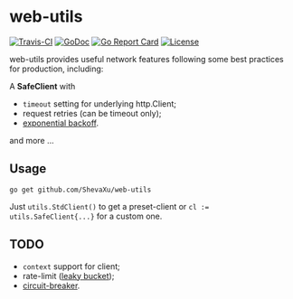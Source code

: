 # web-utils 

[![Travis-CI](https://api.travis-ci.org/ShevaXu/web-utils.svg)](https://api.travis-ci.org/ShevaXu/web-utils)
[![GoDoc](https://godoc.org/github.com/ShevaXu/web-utils?status.svg)](https://godoc.org/github.com/ShevaXu/web-utils)
[![Go Report Card](https://goreportcard.com/badge/github.com/ShevaXu/web-utils)](https://goreportcard.com/report/github.com/ShevaXu/web-utils)
[![License](https://img.shields.io/badge/License-MIT-blue.svg)](https://choosealicense.com/licenses/mit/)

web-utils provides useful network features following some best practices for production, including:

A **SafeClient** with

* `timeout` setting for underlying http.Client;
* request retries (can be timeout only);
* [exponential backoff](https://en.wikipedia.org/wiki/Exponential_backoff).

and more ...

## Usage

```
go get github.com/ShevaXu/web-utils
```

Just `utils.StdClient()` to get a preset-client or `cl := utils.SafeClient{...}` for a custom one.

## TODO

* `context` support for client;
* rate-limit ([leaky bucket](https://en.wikipedia.org/wiki/Leaky_bucket));
* [circuit-breaker](https://martinfowler.com/bliki/CircuitBreaker.html).
